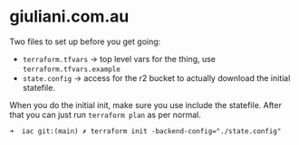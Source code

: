# giuliani.com.au

Two files to set up before you get going: 
* `terraform.tfvars` -> top level vars for the thing, use `terraform.tfvars.example`
* `state.config` -> access for the r2 bucket to actually download the initial statefile. 

When you do the initial init, make sure you use include the statefile. After that you can just run `terraform plan` as per normal. 

```
➜  iac git:(main) ✗ terraform init -backend-config="./state.config"
```